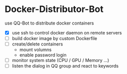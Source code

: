 # Docker-Distributor-Bot
use QQ-Bot to distribute docker containers

+ [x] use ssh to control docker daemon on remote servers
+ [ ] build docker image by custom Dockerfile
+ [ ] create/delete containers
  + mount volumns
  + enable password login
+ [ ] monitor system state (CPU / GPU / Memory ...)
+ [ ] listen the dialog in QQ group and react to keywords

